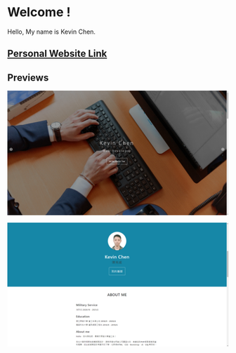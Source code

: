# Welcome !

Hello, My name is Kevin Chen.
## [Personal Website Link](https://d1034181036.github.io/KevinChen)


## Previews
  
![preview1](img/preview1.png)

![preview2](img/preview2.png)
